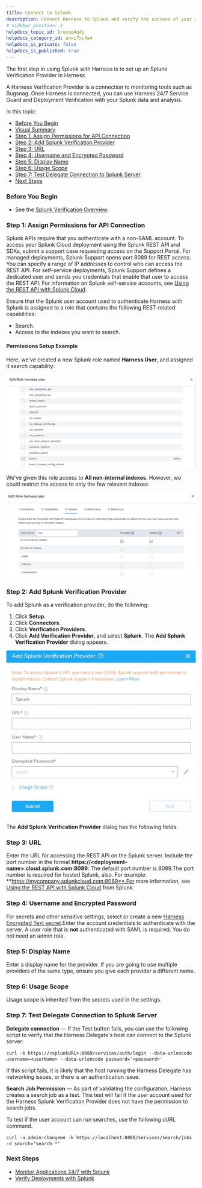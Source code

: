 ```yaml
---
title: Connect to Splunk
description: Connect Harness to Splunk and verify the success of your deployments and live microservices.
# sidebar_position: 2
helpdocs_topic_id: 1ruyqq4q4p
helpdocs_category_id: wnxi7xc4a4
helpdocs_is_private: false
helpdocs_is_published: true
---
```


The first step in using Splunk with Harness is to set up an Splunk Verification Provider in Harness.

A Harness Verification Provider is a connection to monitoring tools such as Bugsnag. Once Harness is connected, you can use Harness 24/7 Service Guard and Deployment Verification with your Splunk data and analysis.

In this topic:

* [Before You Begin](#before_you_begin)
* [Visual Summary](#visual_summary)
* [Step 1: Assign Permissions for API Connection](#step_1_assign_permissions_for_api_connection)
* [Step 2: Add Splunk Verification Provider](#step_2_add_splunk_verification_provider)
* [Step 3: URL](#step_3_url)
* [Step 4: Username and Encrypted Password](#step_4_username_and_encrypted_password)
* [Step 5: Display Name](#step_5_display_name)
* [Step 6: Usage Scope](#step_6_usage_scope)
* [Step 7: Test Delegate Connection to Splunk Server](#step_7_test_delegate_connection_to_splunk_server)
* [Next Steps](#next_steps)

### Before You Begin

* See the [Splunk Verification Overview](../continuous-verification-overview/concepts-cv/splunk-verification-overview.md).

### Step 1: Assign Permissions for API Connection

Splunk APIs require that you authenticate with a non-SAML account. To access your Splunk Cloud deployment using the Splunk REST API and SDKs, submit a support case requesting access on the Support Portal. For managed deployments, Splunk Support opens port 8089 for REST access. You can specify a range of IP addresses to control who can access the REST API. For self-service deployments, Splunk Support defines a dedicated user and sends you credentials that enable that user to access the REST API. For information on Splunk self-service accounts, see [Using the REST API with Splunk Cloud](http://docs.splunk.com/Documentation/Splunk/7.2.0/RESTTUT/RESTandCloud).

Ensure that the Splunk user account used to authenticate Harness with Splunk is assigned to a role that contains the following REST-related capabilities:

* Search.
* Access to the indexes you want to search.

#### Permissions Setup Example

Here, we've created a new Splunk role named **Harness User**, and assigned it search capability:

![](./static/1-splunk-connection-setup-04.png)

We've given this role access to **All non-internal indexes**. However, we could restrict the access to only the few relevant indexes:

![](./static/1-splunk-connection-setup-05.png)

### Step 2: Add Splunk Verification Provider

To add Splunk as a verification provider, do the following:

1. Click **Setup**.
2. Click **Connectors**.
3. Click **Verification Providers**.
4. Click **Add Verification Provider**, and select **Splunk**. The **Add Splunk Verification Provider** dialog appears.

  ![](./static/1-splunk-connection-setup-06.png)
  
  The **Add Splunk Verification Provider** dialog has the following fields.

### Step 3: URL

Enter the URL for accessing the REST API on the Splunk server. Include the port number in the format **https://&lt;deployment-name&gt;.cloud.splunk.com:8089**: The default port number is 8089.The port number is required for hosted Splunk, also. For example: **https://mycompany.splunkcloud.com:8089**.For more information, see [Using the REST API with Splunk Cloud](http://docs.splunk.com/Documentation/Splunk/7.1.3/RESTTUT/RESTandCloud) from Splunk.

### Step 4: Username and Encrypted Password

For secrets and other sensitive settings, select or create a new [Harness Encrypted Text secret](https://docs.harness.io/article/ygyvp998mu-use-encrypted-text-secrets).Enter the account credentials to authenticate with the server. A user role that is **not** authenticated with SAML is required. You do not need an admin role.

### Step 5: Display Name

Enter a display name for the provider. If you are going to use multiple providers of the same type, ensure you give each provider a different name.

### Step 6: Usage Scope

Usage scope is inherited from the secrets used in the settings.

### Step 7: Test Delegate Connection to Splunk Server

**Delegate connection** — If the Test button fails, you can use the following script to verify that the Harness Delegate's host can connect to the Splunk server:


```
curl -k https://<splunkURL>:8089/services/auth/login --data-urlencode username=<userName> --data-urlencode password='<password>'
```
If this script fails, it is likely that the host running the Harness Delegate has networking issues, or there is an authentication issue.

**Search Job Permission** — As part of validating the configuration, Harness creates a search job as a test. This test will fail if the user account used for the Harness Splunk Verification Provider does not have the permission to search jobs.

To test if the user account can run searches, use the following cURL command.


```
curl -u admin:changeme -k https://localhost:8089/services/search/jobs -d search="search *"
```
### Next Steps

* [Monitor Applications 24/7 with Splunk](2-24-7-service-guard-for-splunk.md)
* [Verify Deployments with Splunk](3-verify-deployments-with-splunk.md)

